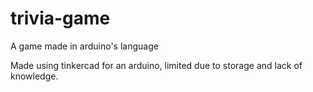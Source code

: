 # trivia-game
A game made in arduino's language


Made using tinkercad for an arduino, limited due to storage and lack of knowledge.

